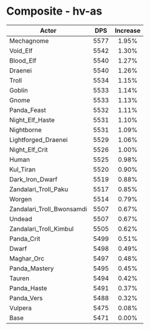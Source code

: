 # Composite - hv-as
| Actor | DPS | Increase |
|---|:---:|:---:|
|Mechagnome|5577|1.95%|
|Void_Elf|5542|1.30%|
|Blood_Elf|5540|1.27%|
|Draenei|5540|1.26%|
|Troll|5534|1.15%|
|Goblin|5533|1.14%|
|Gnome|5533|1.13%|
|Panda_Feast|5532|1.11%|
|Night_Elf_Haste|5531|1.10%|
|Nightborne|5531|1.09%|
|Lightforged_Draenei|5529|1.06%|
|Night_Elf_Crit|5526|1.00%|
|Human|5525|0.98%|
|Kul_Tiran|5520|0.90%|
|Dark_Iron_Dwarf|5519|0.88%|
|Zandalari_Troll_Paku|5517|0.85%|
|Worgen|5514|0.79%|
|Zandalari_Troll_Bwonsamdi|5507|0.67%|
|Undead|5507|0.67%|
|Zandalari_Troll_Kimbul|5505|0.62%|
|Panda_Crit|5499|0.51%|
|Dwarf|5498|0.49%|
|Maghar_Orc|5497|0.48%|
|Panda_Mastery|5495|0.45%|
|Tauren|5494|0.42%|
|Panda_Haste|5491|0.37%|
|Panda_Vers|5488|0.32%|
|Vulpera|5475|0.08%|
|Base|5471|0.00%|
